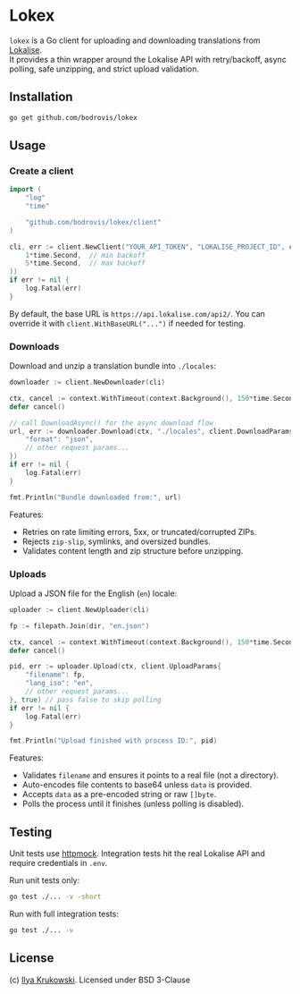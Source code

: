 # Lokex

`lokex` is a Go client for uploading and downloading translations from [Lokalise](https://lokalise.com).  
It provides a thin wrapper around the Lokalise API with retry/backoff, async polling, safe unzipping, and strict upload validation.

## Installation

```bash
go get github.com/bodrovis/lokex
```

## Usage

### Create a client

```go
import (
    "log"
    "time"

    "github.com/bodrovis/lokex/client"
)

cli, err := client.NewClient("YOUR_API_TOKEN", "LOKALISE_PROJECT_ID", client.WithBackoff(
    1*time.Second,  // min backoff
    5*time.Second,  // max backoff
))
if err != nil {
    log.Fatal(err)
}
```

By default, the base URL is `https://api.lokalise.com/api2/`. You can override it with `client.WithBaseURL("...")` if needed for testing.

### Downloads

Download and unzip a translation bundle into `./locales`:

```go
downloader := client.NewDownloader(cli)

ctx, cancel := context.WithTimeout(context.Background(), 150*time.Second)
defer cancel()

// call DownloadAsync() for the async download flow
url, err := downloader.Download(ctx, "./locales", client.DownloadParams{
    "format": "json",
    // other request params...
})
if err != nil {
    log.Fatal(err)
}

fmt.Println("Bundle downloaded from:", url)
```

Features:

- Retries on rate limiting errors, 5xx, or truncated/corrupted ZIPs.
- Rejects `zip-slip`, symlinks, and oversized bundles.
- Validates content length and zip structure before unzipping.

### Uploads

Upload a JSON file for the English (`en`) locale:

```go
uploader := client.NewUploader(cli)

fp := filepath.Join(dir, "en.json")

ctx, cancel := context.WithTimeout(context.Background(), 150*time.Second)
defer cancel()

pid, err := uploader.Upload(ctx, client.UploadParams{
    "filename": fp,
    "lang_iso": "en",
    // other request params...
}, true) // pass false to skip polling
if err != nil {
    log.Fatal(err)
}

fmt.Println("Upload finished with process ID:", pid)
```

Features:

- Validates `filename` and ensures it points to a real file (not a directory).
- Auto-encodes file contents to base64 unless `data` is provided.
- Accepts `data` as a pre-encoded string or raw `[]byte`.
- Polls the process until it finishes (unless polling is disabled).

## Testing

Unit tests use [httpmock](https://github.com/jarcoal/httpmock). Integration tests hit the real Lokalise API and require credentials in `.env`.

Run unit tests only:

```bash
go test ./... -v -short
```

Run with full integration tests:

```bash
go test ./... -v
```

## License

(c) [Ilya Krukowski](https://bodrovis.tech). Licensed under BSD 3-Clause
